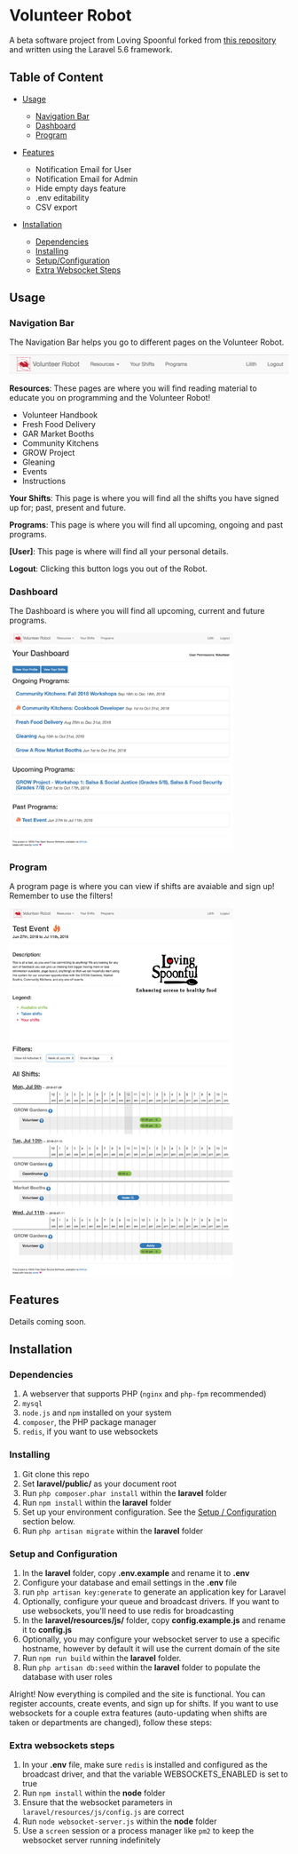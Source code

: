 # Volunteer Robot
A beta software project from Loving Spoonful forked from [this repository](https://github.com/playasoft/volunteers/) and written using the Laravel 5.6 framework.

## Table of Content

- [Usage](#usage)
  - [Navigation Bar](#navigation-bar)
  - [Dashboard](#dashboard)
  - [Program](#program)
  
- [Features](#features)
  - Notification Email for User
  - Notification Email for Admin
  - Hide empty days feature
  - .env editability
  - CSV export

- [Installation](#installation)
  - [Dependencies](#dependencies)
  - [Installing](#installing)
  - [Setup/Configuration](#setup-and-configuration)
  - [Extra Websocket Steps](#extra-websockets-steps)

## Usage

### Navigation Bar

The Navigation Bar helps you go to different pages on the Volunteer Robot.

![Nav Bar](https://raw.githubusercontent.com/iamkahvi/volunteers/master/laravel/public/img/navbar.png)

**Resources**: These pages are where you will find reading material to educate you on programming and the Volunteer Robot!
- Volunteer Handbook
- Fresh Food Delivery
- GAR Market Booths
- Community Kitchens
- GROW Project
- Gleaning
- Events
- Instructions

**Your Shifts**: This page is where you will find all the shifts you have signed up for; past, present and future.

**Programs**: This page is where you will find all upcoming, ongoing and past programs. 

**[User]**: This page is where will find all your personal details.

**Logout**: Clicking this button logs you out of the Robot.


### Dashboard

The Dashboard is where you will find all upcoming, current and future programs.

<img src="https://raw.githubusercontent.com/iamkahvi/volunteers/master/laravel/public/img/Dashboard.png" align="center"
    width="80%">

### Program

A program page is where you can view if shifts are avaiable and sign up! Remember to use the filters!

<img src="https://raw.githubusercontent.com/iamkahvi/volunteers/master/laravel/public/img/Event.png" align="center"
    width="80%">

## Features

Details coming soon.

## Installation

### Dependencies

1. A webserver that supports PHP (```nginx``` and ```php-fpm``` recommended)
2. ```mysql```
3. ```node.js``` and ```npm``` installed on your system
4. ```composer```, the PHP package manager
5. ```redis```, if you want to use websockets


### Installing

1. Git clone this repo
2. Set **laravel/public/** as your document root
3. Run ```php composer.phar install``` within the **laravel** folder
4. Run ```npm install``` within the **laravel** folder  
5. Set up your environment configuration. See the [Setup / Configuration](#configuration) section below. 
6. Run ```php artisan migrate``` within the **laravel** folder


### Setup and Configuration

1. In the **laravel** folder, copy **.env.example** and rename it to **.env**
2. Configure your database and email settings in the **.env** file
3. run `php artisan key:generate` to generate an application key for Laravel
4. Optionally, configure your queue and broadcast drivers. If you want to use websockets, you'll need to use redis for broadcasting
5. In the **laravel/resources/js/** folder, copy **config.example.js** and rename it to **config.js**
6. Optionally, you may configure your websocket server to use a specific hostname, however by default it will use the current domain of the site
7. Run ```npm run build``` within the **laravel** folder.
8. Run ```php artisan db:seed``` within the **laravel** folder to populate the database with user roles


Alright! Now everything is compiled and the site is functional. You can register accounts, create events, and sign up for shifts.
If you want to use websockets for a couple extra features (auto-updating when shifts are taken or departments are changed), follow these steps:


### Extra websockets steps

1. In your **.env** file, make sure ```redis``` is installed and configured as the broadcast driver, and that the variable WEBSOCKETS_ENABLED is set to true
2. Run ```npm install``` within the **node** folder
3. Ensure that the websocket parameters in  ```laravel/resources/js/config.js``` are correct
4. Run ```node websocket-server.js``` within the **node** folder
5. Use a ```screen``` session or a process manager like ```pm2``` to keep the websocket server running indefinitely

  
